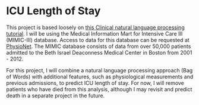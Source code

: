 # ICU Length of Stay

This project is based loosely on [this Clinical natural language processing tutorial](https://blog.insightdatascience.com/introduction-to-clinical-natural-language-processing-c563b773053f). I will be using the Medical Information Mart for Intensive Care III (MIMIC-III) database. Access to data for this database can be requested at [PhysioNet](mimic.physionet.org/gettingstarted/access/). The MIMIC database consists of data from over 50,000 patients admitted to the Beth Israel Deaconness Medical Center in Boston from 2001 - 2012. 

For this project, I will combine a natural language processing approach (Bag of Words) with additional features, such as physiological measurements and previous admissions, to predict ICU length of stay. For now, I will remove patients who have died from this analysis, although I may revisit and predict death in a separate project in the future. 
